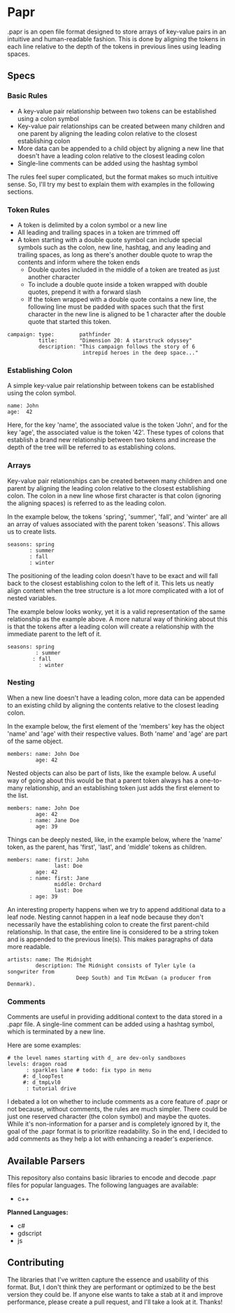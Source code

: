 # Papr

.papr is an open file format designed to store arrays of key-value pairs in an intuitive and human-readable fashion. This is done by aligning the tokens in each line relative to the depth of the tokens in previous lines using leading spaces.

## Specs

### Basic Rules
- A key-value pair relationship between two tokens can be established using a colon symbol
- Key-value pair relationships can be created between many children and one parent by aligning the leading colon relative to the closest establishing colon
- More data can be appended to a child object by aligning a new line that doesn't have a leading colon relative to the closest leading colon
- Single-line comments can be added using the hashtag symbol

The rules feel super complicated, but the format makes so much intuitive sense. So, I'll try my best to explain them with examples in the following sections.

### Token Rules
- A token is delimited by a colon symbol or a new line
- All leading and trailing spaces in a token are trimmed off
- A token starting with a double quote symbol can include special symbols such as the colon, new line, hashtag, and any leading and trailing spaces, as long as there's another double quote to wrap the contents and inform where the token ends
  - Double quotes included in the middle of a token are treated as just another character
  - To include a double quote inside a token wrapped with double quotes, prepend it with a forward slash
  - If the token wrapped with a double quote contains a new line, the following line must be padded with spaces such that the first character in the new line is aligned to be 1 character after the double quote that started this token.

```
campaign: type:        pathfinder
          title:       "Dimension 20: A starstruck odyssey"
          description: "This campaign follows the story of 6
                        intrepid heroes in the deep space..."
```

### Establishing Colon
A simple key-value pair relationship between tokens can be established using the colon symbol.

```
name: John
age:  42
```

Here, for the key 'name', the associated value is the token 'John', and for the key 'age', the associated value is the token '42'. These types of colons that establish a brand new relationship between two tokens and increase the depth of the tree will be referred to as establishing colons.

### Arrays
Key-value pair relationships can be created between many children and one parent by aligning the leading colon relative to the closest establishing colon. The colon in a new line whose first character is that colon (ignoring the aligning spaces) is referred to as the leading colon. 

In the example below, the tokens 'spring', 'summer', 'fall', and 'winter' are all an array of values associated with the parent token 'seasons'. This allows us to create lists. 

```
seasons: spring
       : summer
       : fall
       : winter
```

The positioning of the leading colon doesn't have to be exact and will fall back to the closest establishing colon to the left of it. This lets us neatly align content when the tree structure is a lot more complicated with a lot of nested variables. 

The example below looks wonky, yet it is a valid representation of the same relationship as the example above. A more natural way of thinking about this is that the tokens after a leading colon will create a relationship with the immediate parent to the left of it.
```
seasons: spring
         : summer
        : fall
          : winter
```

### Nesting
When a new line doesn't have a leading colon, more data can be appended to an existing child by aligning the contents relative to the closest leading colon.

In the example below, the first element of the 'members' key has the object 'name' and 'age' with their respective values. Both 'name' and 'age' are part of the same object.

```
members: name: John Doe
         age: 42
```

Nested objects can also be part of lists, like the example below. A useful way of going about this would be that a parent token always has a one-to-many relationship, and an establishing token just adds the first element to the list.

```
members: name: John Doe
         age: 42
       : name: Jane Doe
         age: 39
```

Things can be deeply nested, like, in the example below, where the 'name' token, as the parent, has 'first', 'last', and 'middle' tokens as children.

```
members: name: first: John
               last: Doe
         age: 42
       : name: first: Jane
               middle: Orchard
               last: Doe
       : age: 39
```

An interesting property happens when we try to append additional data to a leaf node. Nesting cannot happen in a leaf node because they don't necessarily have the establishing colon to create the first parent-child relationship. In that case, the entire line is considered to be a string token and is appended to the previous line(s). This makes paragraphs of data more readable.

```
artists: name: The Midnight
         description: The Midnight consists of Tyler Lyle (a songwriter from 
                      Deep South) and Tim McEwan (a producer from Denmark).

```

### Comments
Comments are useful in providing additional context to the data stored in a .papr file. A single-line comment can be added using a hashtag symbol, which is terminated by a new line.

Here are some examples:
```
# the level names starting with d_ are dev-only sandboxes
levels: dragon road
      : sparkles lane # todo: fix typo in menu
     #: d_loopTest
     #: d_tmpLvl0
      : tutorial drive
```

I debated a lot on whether to include comments as a core feature of .papr or not because, without comments, the rules are much simpler. There could be just one reserved character (the colon symbol) and maybe the quotes. While it's non-information for a parser and is completely ignored by it, the goal of the .papr format is to prioritize readability. So in the end, I decided to add comments as they help a lot with enhancing a reader's experience.


## Available Parsers
This repository also contains basic libraries to encode and decode .papr files for popular languages. The following languages are available:

- c++

**Planned Languages:**
- c#
- gdscript
- js

## Contributing
The libraries that I've written capture the essence and usability of this format. But, I don't think they are performant or optimized to be the best version they could be. If anyone else wants to take a stab at it and improve performance, please create a pull request, and I'll take a look at it. Thanks!